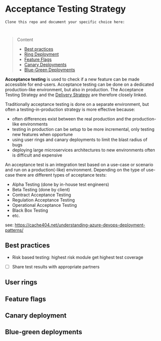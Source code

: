 # Acceptance Testing Strategy

```
Clone this repo and document your specific choice here:



```
> Content
> - [Best practices](#best-practices)
> - [Ring Deployment](#user-rings)
> - [Feature Flags](#feature-flags)
> - [Canary Deployments](#canary-deployment)
> - [Blue-Green Deployments](#blue-green-deployments)

**Acceptance testing** is used to check if a new feature can be made accessible for end-users. 
Acceptance testing can be done on a dedicated production-like environment, but also in production.
The Acceptance Testing Strategy and the [Delivery Strategy](delivery-strategy.md) are therefore closely linked.

Traditionally acceptance testing is done on a separate environment, but often a testing-in-production strategy is more effective because:
- often differences exist between the real production and the production-like environments
- testing in production can be setup to be more incremental, only testing new features when opportune
- using user rings and canary deployments to limit the blast radius of bugs
- deploying large microservices architectures to new environments often is difficult and expensive

An acceptance test is an integration test based on a use-case or scenario and run on a production(-like) environment.
Depending on the type of use-case there are different types of acceptance tests:
- Alpha Testing (done by in-house test engineers) 
- Beta Testing (done by client)
- Contract Acceptance Testing
- Regulation Acceptance Testing
- Operational Acceptance Testing
- Black Box Testing
- etc.

see: https://cache404.net/understanding-azure-devops-deployment-patterns/

## Best practices

-	Risk based testing: highest risk module get highest test coverage


- [ ] Share test results with appropriate partners

## User rings


## Feature flags


## Canary deployment


## Blue-green deployments